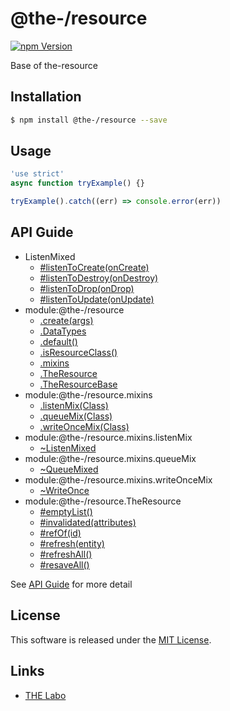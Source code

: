 @the-/resource
==========

<!---
This file is generated by @the-/templates. Do not update manually.
--->

<!-- Badge Start -->
<a name="badges"></a>

[![npm Version][bd_npm_shield_url]][bd_npm_url]

[bd_repo_url]: https://github.com/the-labo/the
[bd_npm_url]: http://www.npmjs.org/package/@the-/resource
[bd_npm_shield_url]: http://img.shields.io/npm/v/@the-/resource.svg?style=flat

<!-- Badge End -->


<!-- Description Start -->
<a name="description"></a>

Base of the-resource

<!-- Description End -->


<!-- Overview Start -->
<a name="overview"></a>




<!-- Overview End -->


<!-- Sections Start -->
<a name="sections"></a>

<!-- Section from "doc/readme/01.Installation.md.hbs" Start -->

<a name="section-doc-readme-01-installation-md"></a>

Installation
-----

```bash
$ npm install @the-/resource --save
```


<!-- Section from "doc/readme/01.Installation.md.hbs" End -->

<!-- Section from "doc/readme/02.Usage.md.hbs" Start -->

<a name="section-doc-readme-02-usage-md"></a>

Usage
---------

```javascript
'use strict'
async function tryExample() {}

tryExample().catch((err) => console.error(err))

```


<!-- Section from "doc/readme/02.Usage.md.hbs" End -->


<!-- Sections Start -->

<a name="api"></a>

## API Guide


- ListenMixed
  - [#listenToCreate(onCreate)](./doc/api/api.md#ListenMixed#listenToCreate)
  - [#listenToDestroy(onDestroy)](./doc/api/api.md#ListenMixed#listenToDestroy)
  - [#listenToDrop(onDrop)](./doc/api/api.md#ListenMixed#listenToDrop)
  - [#listenToUpdate(onUpdate)](./doc/api/api.md#ListenMixed#listenToUpdate)
- module:@the-/resource
  - [.create(args)](./doc/api/api.md#module_@the-/resource.create)
  - [.DataTypes](./doc/api/api.md#module_@the-/resource.DataTypes)
  - [.default()](./doc/api/api.md#module_@the-/resource.default)
  - [.isResourceClass()](./doc/api/api.md#module_@the-/resource.isResourceClass)
  - [.mixins](./doc/api/api.md#module_@the-/resource.mixins)
  - [.TheResource](./doc/api/api.md#module_@the-/resource.TheResource)
  - [.TheResourceBase](./doc/api/api.md#module_@the-/resource.TheResourceBase)
- module:@the-/resource.mixins
  - [.listenMix(Class)](./doc/api/api.md#module_@the-/resource.mixins.listenMix)
  - [.queueMix(Class)](./doc/api/api.md#module_@the-/resource.mixins.queueMix)
  - [.writeOnceMix(Class)](./doc/api/api.md#module_@the-/resource.mixins.writeOnceMix)
- module:@the-/resource.mixins.listenMix
  - [~ListenMixed](./doc/api/api.md#module_@the-/resource.mixins.listenMix~ListenMixed)
- module:@the-/resource.mixins.queueMix
  - [~QueueMixed](./doc/api/api.md#module_@the-/resource.mixins.queueMix~QueueMixed)
- module:@the-/resource.mixins.writeOnceMix
  - [~WriteOnce](./doc/api/api.md#module_@the-/resource.mixins.writeOnceMix~WriteOnce)
- module:@the-/resource.TheResource
  - [#emptyList()](./doc/api/api.md#module_@the-/resource.TheResource#emptyList)
  - [#invalidated(attributes)](./doc/api/api.md#module_@the-/resource.TheResource#invalidated)
  - [#refOf(id)](./doc/api/api.md#module_@the-/resource.TheResource#refOf)
  - [#refresh(entity)](./doc/api/api.md#module_@the-/resource.TheResource#refresh)
  - [#refreshAll()](./doc/api/api.md#module_@the-/resource.TheResource#refreshAll)
  - [#resaveAll()](./doc/api/api.md#module_@the-/resource.TheResource#resaveAll)

See [API Guide](./doc/api/api.md) for more detail


<!-- LICENSE Start -->
<a name="license"></a>

License
-------
This software is released under the [MIT License](https://github.com/the-labo/the/blob/master/LICENSE).

<!-- LICENSE End -->


<!-- Links Start -->
<a name="links"></a>

Links
------

+ [THE Labo][the_labo_url]

[the_labo_url]: https://github.com/the-labo

<!-- Links End -->
